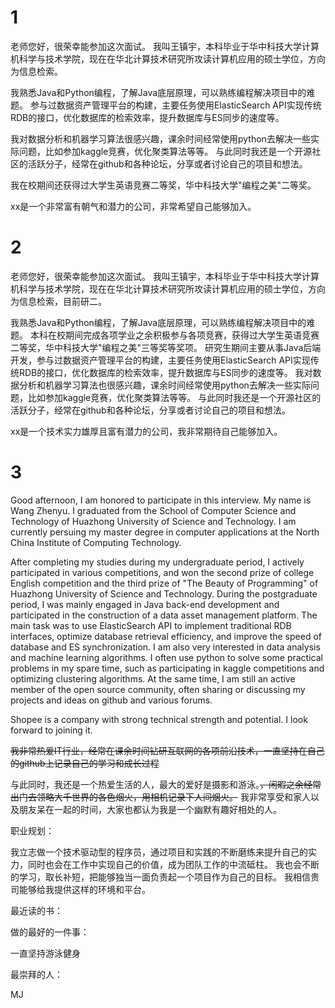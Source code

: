 # 1
老师您好，很荣幸能参加这次面试。
我叫王镇宇，本科毕业于华中科技大学计算机科学与技术学院，现在在华北计算技术研究所攻读计算机应用的硕士学位，方向为信息检索。

我熟悉Java和Python编程，了解Java底层原理，可以熟练编程解决项目中的难题。
参与过数据资产管理平台的构建，主要任务使用ElasticSearch API实现传统RDB的接口，优化数据库的检索效率，提升数据库与ES同步的速度等。

我对数据分析和机器学习算法很感兴趣，课余时间经常使用python去解决一些实际问题，比如参加kaggle竞赛，优化聚类算法等等。
与此同时我还是一个开源社区的活跃分子，经常在github和各种论坛，分享或者讨论自己的项目和想法。

我在校期间还获得过大学生英语竞赛二等奖，华中科技大学"编程之美"二等奖。

xx是一个非常富有朝气和潜力的公司，非常希望自己能够加入。


# 2
老师您好，很荣幸能参加这次面试。
我叫王镇宇，本科毕业于华中科技大学计算机科学与技术学院，现在在华北计算技术研究所攻读计算机应用的硕士学位，方向为信息检索，目前研二。

我熟悉Java和Python编程，了解Java底层原理，可以熟练编程解决项目中的难题。
本科在校期间完成各项学业之余积极参与各项竞赛，获得过大学生英语竞赛二等奖，华中科技大学"编程之美"三等奖等奖项。
研究生期间主要从事Java后端开发，参与过数据资产管理平台的构建，主要任务使用ElasticSearch API实现传统RDB的接口，优化数据库的检索效率，提升数据库与ES同步的速度等。
我对数据分析和机器学习算法也很感兴趣，课余时间经常使用python去解决一些实际问题，比如参加kaggle竞赛，优化聚类算法等等。
与此同时我还是一个开源社区的活跃分子，经常在github和各种论坛，分享或者讨论自己的项目和想法。

xx是一个技术实力雄厚且富有潜力的公司，我非常期待自己能够加入。

# 3
Good afternoon, I am honored to participate in this interview.
My name is Wang Zhenyu. I graduated from the School of Computer Science and Technology of Huazhong University of Science and Technology.
I am currently persuing my master degree in computer applications at the North China Institute of Computing Technology.

After completing my studies during my undergraduate period, I actively participated in various competitions, and won the second prize of college English competition 
and the third prize of "The Beauty of Programming" of Huazhong University of Science and Technology.
During the postgraduate period, I was mainly engaged in Java back-end development and participated in the construction of a data asset management platform. 
The main task was to use ElasticSearch API to implement traditional RDB interfaces, optimize database retrieval efficiency, 
and improve the speed of database and ES synchronization.
I am also very interested in data analysis and machine learning algorithms. I often use python to solve some practical problems in my spare time, 
such as participating in kaggle competitions and optimizing clustering algorithms.
At the same time, I am still an active member of the open source community, often sharing or discussing my projects and ideas on github and various forums.

Shopee is a company with strong technical strength and potential. I look forward to joining it.








~~我非常热爱IT行业，经常在课余时间钻研互联网的各项前沿技术，一直坚持在自己的github上记录自己的学习和成长过程~~

与此同时，我还是一个热爱生活的人，最大的爱好是摄影和游泳。~~，闲暇之余经常出门去领略大千世界的各色烟火，用相机记录下人间烟火。~~
我非常享受和家人以及朋友呆在一起的时间，大家也都认为我是一个幽默有趣好相处的人。






职业规划：

我立志做一个技术驱动型的程序员，通过项目和实践的不断磨练来提升自己的实力，同时也会在工作中实现自己的价值，成为团队工作的中流砥柱。
我也会不断的学习，取长补短，把能够独当一面负责起一个项目作为自己的目标。
我相信贵司能够给我提供这样的环境和平台。

最近读的书：


做的最好的一件事：

一直坚持游泳健身

最崇拜的人：

MJ
